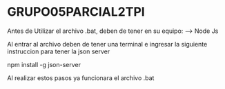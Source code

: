 # GRUPO05PARCIAL2TPI

Antes de Utilizar el archivo .bat, deben de tener en su equipo:
--> Node Js

Al entrar al archivo deben de tener una terminal e ingresar la siguiente instruccion para tener 
la json server

npm install -g json-server 

Al realizar estos pasos ya funcionara el archivo .bat
